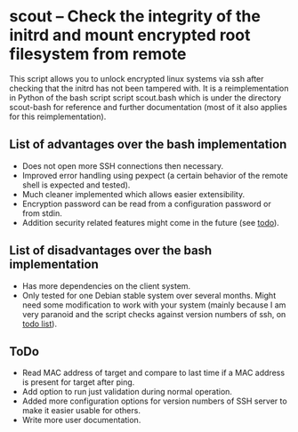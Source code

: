 # scout – Check the integrity of the initrd and mount encrypted root filesystem from remote

This script allows you to unlock encrypted linux systems via ssh after checking that the initrd has not been tampered with.
It is a reimplementation in Python of the bash script script scout.bash which is under the directory scout-bash for reference and further documentation (most of it also applies for this reimplementation).

## List of advantages over the bash implementation

* Does not open more SSH connections then necessary.
* Improved error handling using pexpect (a certain behavior of the remote shell is expected and tested).
* Much cleaner implemented which allows easier extensibility.
* Encryption password can be read from a configuration password or from stdin.
* Addition security related features might come in the future (see [todo](#todo)).

## List of disadvantages over the bash implementation

* Has more dependencies on the client system.
* Only tested for one Debian stable system over several months. Might need some
  modification to work with your system (mainly because I am very paranoid and
  the script checks against version numbers of ssh, on [todo list](#todo)).

## ToDo
* Read MAC address of target and compare to last time if a MAC address is present for target after ping.
* Add option to run just validation during normal operation.
* Added more configuration options for version numbers of SSH server to make it easier usable for others.
* Write more user documentation.
